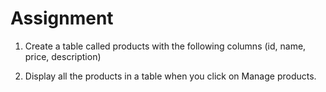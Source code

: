 # Assignment

1. Create a table called products with the following columns (id, name, price, description)

2. Display all the products in a table when you click on Manage products.